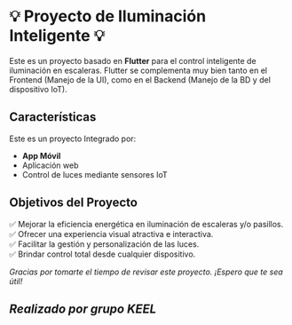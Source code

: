 # 💡 **Proyecto de Iluminación Inteligente** 💡

Este es un proyecto basado en **Flutter** para el control inteligente de iluminación en escaleras. Flutter se complementa muy bien tanto en el Frontend (Manejo de la UI),  como en el Backend (Manejo de la BD y del dispositivo IoT). 

##  Características
Este es un proyecto Integrado por:
- **App Móvil**
- Aplicación web
- Control de luces mediante sensores IoT

##  Objetivos del Proyecto  
✅ Mejorar la eficiencia energética en iluminación de escaleras y/o pasillos.  
✅ Ofrecer una experiencia visual atractiva e interactiva.  
✅ Facilitar la gestión y personalización de las luces.  
✅ Brindar control total desde cualquier dispositivo.  

*Gracias por tomarte el tiempo de revisar este proyecto. ¡Espero que te sea útil!* 
## ***Realizado por grupo KEEL***

